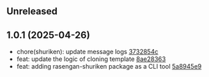 ## Unreleased

## 1.0.1 (2025-04-26)

- chore(shuriken): update message logs [3732854c](https://github.com/rasengan-dev/rasenganjs/commit/3732854c701b09fd941b6710a4676412683a5789)
- feat: update the logic of cloning template [8ae28363](https://github.com/rasengan-dev/rasenganjs/commit/8ae28363ab7b141aa05b9461fda030897346435a)
- feat: adding rasengan-shuriken package as a CLI tool [5a8945e9](https://github.com/rasengan-dev/rasenganjs/commit/5a8945e996315abd61bf007bc4b9e31707acfa25)
